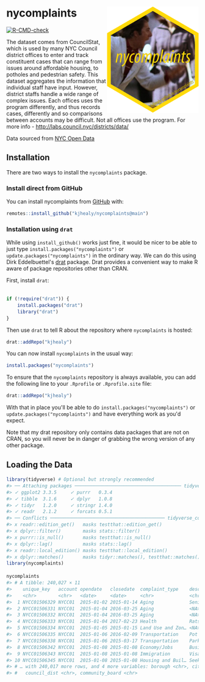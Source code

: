 
<!-- README.md is generated from README.Rmd. Please edit that file -->



# nycomplaints <img src="man/figures/hex-nycomplaints-sm.png" align="right" width="240">

<!-- badges: start -->
[![R-CMD-check](https://github.com/kjhealy/nycomplaints/workflows/R-CMD-check/badge.svg)](https://github.com/kjhealy/nycomplaints/actions)
<!-- badges: end -->
The dataset comes from CouncilStat, which is used by many NYC Council district offices to enter and track constituent cases that can range from issues around affordable housing, to potholes and pedestrian safety. This dataset aggregates the information that individual staff have input. However, district staffs handle a wide range of complex issues. Each offices uses the program differently, and thus records cases, differently and so comparisons between accounts may be difficult. Not all offices use the program. For more info - http://labs.council.nyc/districts/data/

Data sourced from [NYC Open Data](https://data.cityofnewyork.us/City-Government/NYC-Council-Constituent-Services/9hzi-kbqb)

## Installation

There are two ways to install the `nycomplaints` package. 

### Install direct from GitHub

You can install nycomplaints from [GitHub](https://github.com/kjhealy/nycomplaints) with:

``` r
remotes::install_github("kjhealy/nycomplaints@main")
```

### Installation using `drat`

While using `install_github()` works just fine, it would be nicer to be able to just type `install.packages("nycomplaints")` or `update.packages("nycomplaints")` in the ordinary way. We can do this using Dirk Eddelbuettel's [drat](http://eddelbuettel.github.io/drat/DratForPackageUsers.html) package. Drat provides a convenient way to make R aware of package repositories other than CRAN.

First, install `drat`:


```r

if (!require("drat")) {
    install.packages("drat")
    library("drat")
}
```

Then use `drat` to tell R about the repository where `nycomplaints` is hosted:



```r
drat::addRepo("kjhealy")
```

You can now install `nycomplaints` in the usual way:


```r
install.packages("nycomplaints")
```

To ensure that the `nycomplaints` repository is always available, you can add the following line to your `.Rprofile` or `.Rprofile.site` file:



```r
drat::addRepo("kjhealy")
```


With that in place you'll be able to do `install.packages("nycomplaints")` or `update.packages("nycomplaints")` and have everything work as you'd expect. 

Note that my drat repository only contains data packages that are not on CRAN, so you will never be in danger of grabbing the wrong version of any other package.

## Loading the Data


```r
library(tidyverse) # Optional but strongly recommended
#> ── Attaching packages ─────────────────────────────────────── tidyverse 1.3.1 ──
#> ✓ ggplot2 3.3.5     ✓ purrr   0.3.4
#> ✓ tibble  3.1.6     ✓ dplyr   1.0.8
#> ✓ tidyr   1.2.0     ✓ stringr 1.4.0
#> ✓ readr   2.1.2     ✓ forcats 0.5.1
#> ── Conflicts ────────────────────────────────────────── tidyverse_conflicts() ──
#> x readr::edition_get()   masks testthat::edition_get()
#> x dplyr::filter()        masks stats::filter()
#> x purrr::is_null()       masks testthat::is_null()
#> x dplyr::lag()           masks stats::lag()
#> x readr::local_edition() masks testthat::local_edition()
#> x dplyr::matches()       masks tidyr::matches(), testthat::matches()
library(nycomplaints)

nycomplaints
#> # A tibble: 240,027 × 11
#>    unique_key   account opendate   closedate  complaint_type    descriptor zip  
#>    <chr>        <chr>   <date>     <date>     <chr>             <chr>      <chr>
#>  1 NYCC01506329 NYCC01  2015-01-02 2015-01-14 Aging             Senior Ce… 11220
#>  2 NYCC01506331 NYCC01  2015-01-04 2016-03-25 Aging             <NA>       11373
#>  3 NYCC01506332 NYCC01  2015-01-04 2016-03-25 Aging             <NA>       11373
#>  4 NYCC01506333 NYCC01  2015-01-04 2017-02-23 Health            Rats/Rode… 10006
#>  5 NYCC01506334 NYCC01  2015-01-05 2015-01-15 Land Use and Zon… <NA>       10003
#>  6 NYCC01506335 NYCC01  2015-01-06 2016-02-09 Transportation    Pot Holes  10002
#>  7 NYCC01506338 NYCC01  2015-01-06 2015-03-17 Transportation    Parking P… 10002
#>  8 NYCC01506342 NYCC01  2015-01-08 2015-01-08 Economy/Jobs      Business … 11355
#>  9 NYCC01506343 NYCC01  2015-01-08 2015-01-08 Immigration       Visas      10002
#> 10 NYCC01506345 NYCC01  2015-01-08 2015-01-08 Housing and Buil… Seeking a… 10013
#> # … with 240,017 more rows, and 4 more variables: borough <chr>, city <chr>,
#> #   council_dist <chr>, community_board <chr>
```
